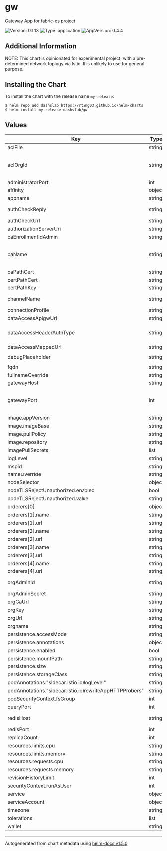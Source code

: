 # gw

Gateway App for fabric-es project

![Version: 0.1.13](https://img.shields.io/badge/Version-0.1.13-informational?style=flat-square) ![Type: application](https://img.shields.io/badge/Type-application-informational?style=flat-square) ![AppVersion: 0.4.4](https://img.shields.io/badge/AppVersion-0.4.4-informational?style=flat-square)

## Additional Information

NOTE: This chart is opinionated for experimental project; with a pre-determined network toplogy via Istio. It is unlikely to use for general purpose.

## Installing the Chart

To install the chart with the release name `my-release`:

```console
$ helm repo add dashslab https://rtang03.github.io/helm-charts
$ helm install my-release dashslab/gw
```

## Values

| Key | Type | Default | Description |
|-----|------|---------|-------------|
| aclFile | string | internal value | Fixture |
| aclOrgId | string | `"CDI_PARTICIPANT_000001"` | Emali Consent Flow App Param |
| administratorPort | int | internal value | Fixture |
| affinity | object | internal value | Fixture |
| appname | string | internal value | Fixture |
| authCheckReply | string | `"Unauthorized"` | used by Init Container |
| authCheckUrl | string | `"https://example.com"` |  |
| authorizationServerUri | string | `"https://example.com"` |  |
| caEnrollmentIdAdmin | string | internal value | Fixture |
| caName | string | `"enrollment-ca-ORG"` | format: enrollment-ca-ORGNAME |
| caPathCert | string | internal value | Fixture |
| certPathCert | string | internal value | Fixture |
| certPathKey | string | internal value | Fixture |
| channelName | string | `"cdi-testnet"` | Channel name |
| connectionProfile | string | internal valu | Fixture |
| dataAccessApigwUrl | string | `"https://example.com"` |  |
| dataAccessHeaderAuthType | string | `"Bearer"` | only supported "Bearer" |
| dataAccessMappedUrl | string | `"https://example.com"` |  |
| debugPlaceholder | string | `"queryHandler:* ioredis:redis gw-lib:*"` |  |
| fqdn | string | `"https://example.com"` |  |
| fullnameOverride | string | internal value | Fixture |
| gatewayHost | string | `"https://example.com"` |  |
| gatewayPort | int | `4101` | Fixture @deprecated -- internal value |
| image.appVersion | string | `"0.4.5"` |  |
| image.imageBase | string | `"gw-data-consumer"` |  |
| image.pullPolicy | string | `"IfNotPresent"` |  |
| image.repository | string | `"hktfp5/cdi-samples"` |  |
| imagePullSecrets | list | internal value | Fixture |
| logLevel | string | `"debug"` | info | debug |
| mspid | string | `"MSPID"` | MSP ID |
| nameOverride | string | internal value | Fixture |
| nodeSelector | object | `{}` |  |
| nodeTLSRejectUnauthorized.enabled | bool | `false` |  |
| nodeTLSRejectUnauthorized.value | string | `"0"` |  |
| orderers[0] | object | internal value | Fixture |
| orderers[1].name | string | `"orderer1-org0"` |  |
| orderers[1].url | string | `"grpcs://o1.org0.com:7050"` |  |
| orderers[2].name | string | `"orderer2-org0"` |  |
| orderers[2].url | string | `"grpcs://o2.org0.com:7050"` |  |
| orderers[3].name | string | `"orderer3-org0"` |  |
| orderers[3].url | string | `"grpcs://o3.org0.com:7050"` |  |
| orderers[4].name | string | `"orderer4-org0"` |  |
| orderers[4].url | string | `"grpcs://o4.org0.com:7050"` |  |
| orgAdminId | string | `"myadmin"` | Organization admin ID |
| orgAdminSecret | string | `"xxxxx"` |  |
| orgCaUrl | string | `"https://example.com"` |  |
| orgKey | string | internal value | Fixture |
| orgUrl | string | `"https://example.com"` |  |
| orgname | string | `"ORGNAME"` |  |
| persistence.accessMode | string | internal value | Fixture |
| persistence.annotations | object | internal value | Fixture |
| persistence.enabled | bool | internal value | Fixture |
| persistence.mountPath | string | internal value | Fixture |
| persistence.size | string | `"50Mi"` |  |
| persistence.storageClass | string | internal value | Fixture |
| podAnnotations."sidecar.istio.io/logLevel" | string | `"warning"` |  |
| podAnnotations."sidecar.istio.io/rewriteAppHTTPProbers" | string | internal value | Fixture |
| podSecurityContext.fsGroup | int | `1000` |  |
| queryPort | int | internal value | Fixture |
| redisHost | string | `"redisearch-ORGNAME"` | istio VS or k8s service |
| redisPort | int | internal value | Fixture |
| replicaCount | int | internal value | Fixture |
| resources.limits.cpu | string | `"500m"` |  |
| resources.limits.memory | string | `"3Gi"` |  |
| resources.requests.cpu | string | `"100m"` |  |
| resources.requests.memory | string | `"1Gi"` |  |
| revisionHistoryLimit | int | `15` |  |
| securityContext.runAsUser | int | `1000` |  |
| service | object | internal value | Fixture |
| serviceAccount | object | internal value | Fixture |
| timezone | string | `"Asia/Hong_Kong"` |  |
| tolerations | list | internal value | Fixture |
| wallet | string | internal value | Fixture |

----------------------------------------------
Autogenerated from chart metadata using [helm-docs v1.5.0](https://github.com/norwoodj/helm-docs/releases/v1.5.0)
